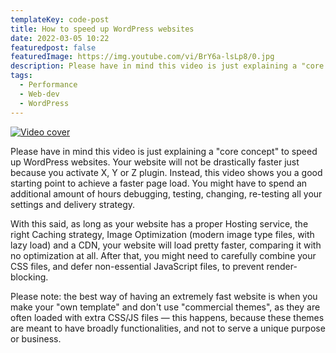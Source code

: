 ```yaml
---
templateKey: code-post
title: How to speed up WordPress websites
date: 2022-03-05 10:22
featuredpost: false
featuredImage: https://img.youtube.com/vi/BrY6a-lsLp8/0.jpg
description: Please have in mind this video is just explaining a "core concept" to speed up WordPress websites.
tags:
  - Performance
  - Web-dev
  - WordPress
---
```


[![Video cover](https://img.youtube.com/vi/BrY6a-lsLp8/0.jpg)](https://www.youtube.com/watch?v=BrY6a-lsLp8)

Please have in mind this video is just explaining a "core concept" to speed up WordPress websites. Your website will not be drastically faster just because you activate X, Y or Z plugin. Instead, this video shows you a good starting point to achieve a faster page load. You might have to spend an additional amount of hours debugging, testing, changing, re-testing all your settings and delivery strategy.

With this said, as long as your website has a proper Hosting service, the right Caching strategy, Image Optimization (modern image type files, with lazy load) and a CDN, your website will load pretty faster, comparing it with no optimization at all. After that, you might need to carefully combine your CSS files, and defer non-essential JavaScript files, to prevent render-blocking.

Please note: the best way of having an extremely fast website is when you make your "own template" and don't use "commercial themes", as they are often loaded with extra CSS/JS files — this happens, because these themes are meant to have broadly functionalities, and not to serve a unique purpose or business.
